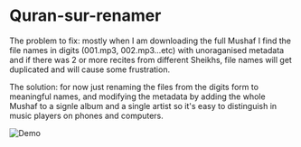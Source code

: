 # Quran-sur-renamer

The problem to fix: mostly when I am downloading the full Mushaf I find the file names in digits (001.mp3, 002.mp3...etc) with unoraganised metadata and if there was 2 or more recites from different Sheikhs, file names will get duplicated and will cause some frustration.

The solution: for now just renaming the files from the digits form to meaningful names, and modifying the metadata by adding the whole Mushaf to a signle album and a single artist so it's easy to distinguish in music players on phones and computers.

![Demo](demo.gif)
